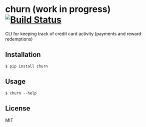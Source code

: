# churn (work in progress) [![Build Status](https://travis-ci.org/dguo/churn.svg?branch=master)](https://travis-ci.org/dguo/churn)
CLI for keeping track of credit card activity (payments and reward redemptions)

## Installation
`$ pip install churn`

## Usage
`$ churn --help`

## License
MIT

